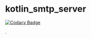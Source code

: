 # kotlin_smtp_server

[![Codacy Badge](https://api.codacy.com/project/badge/Grade/1b9fe75f951d44b68b6e0f5d9353fba7)](https://www.codacy.com/app/Peyphour/kotlin_smtp_server?utm_source=github.com&utm_medium=referral&utm_content=Peyphour/kotlin_smtp_server&utm_campaign=badger)

.
